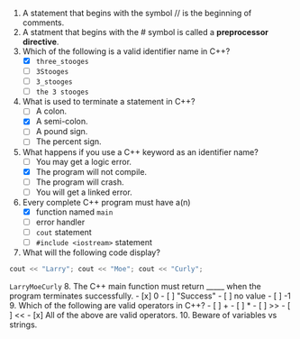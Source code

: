 1. A statement that begins with the symbol // is the beginning of comments.
2. A statment that begins with the # symbol is called a **preprocessor directive**.
3. Which of the following is a valid identifier name in C++?
    - [x] `three_stooges`
    - [ ] `3Stooges`
    - [ ] `3_stooges`
    - [ ] `the 3 stooges`
4. What is used to terminate a statement in C++?
    - [ ] A colon.
    - [x] A semi-colon.
    - [ ] A pound sign.
    - [ ] The percent sign.
5. What happens if you use a C++ keyword as an identifier name?
    - [ ] You may get a logic error.
    - [x] The program will not compile.
    - [ ] The program will crash.
    - [ ] You will get a linked error.
6. Every complete C++ program must have a(n)
    - [x] function named `main`
    - [ ] error handler
    - [ ] `cout` statement
    - [ ] `#include <iostream>` statement
7. What will the following code display? 

```c++
cout << "Larry"; cout << "Moe"; cout << "Curly";
```
`LarryMoeCurly`
8. The C++ main function must return _____ when the program terminates successfully.
    - [x] 0
    - [ ] "Success"
    - [ ] no value
    - [ ] -1
9. Which of the following are valid operators in C++?
    - [ ] +
    - [ ] *
    - [ ] >>
    - [ ] <<
    - [x] All of the above are valid operators.
10. Beware of variables vs strings.